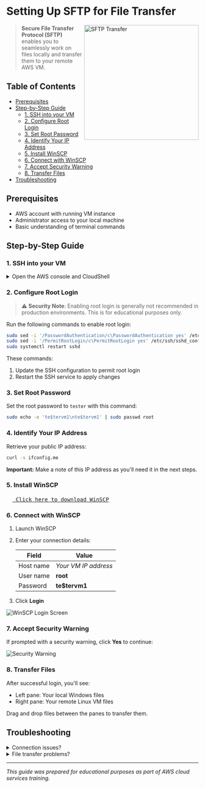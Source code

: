 # Setting Up SFTP for File Transfer

<img src="https://github.com/danielcregg/dc-labs/assets/22198586/09887dea-e316-45c1-affb-91f50c8f9f40" alt="SFTP Transfer" width="300" align="right"/>

> **Secure File Transfer Protocol (SFTP)** enables you to seamlessly work on files locally and transfer them to your remote AWS VM.

## Table of Contents
- [Prerequisites](#prerequisites)
- [Step-by-Step Guide](#step-by-step-guide)
  - [1. SSH into your VM](#1-ssh-into-your-vm)
  - [2. Configure Root Login](#2-configure-root-login)
  - [3. Set Root Password](#3-set-root-password)
  - [4. Identify Your IP Address](#4-identify-your-ip-address)
  - [5. Install WinSCP](#5-install-winscp)
  - [6. Connect with WinSCP](#6-connect-with-winscp)
  - [7. Accept Security Warning](#7-accept-security-warning)
  - [8. Transfer Files](#8-transfer-files)
- [Troubleshooting](#troubleshooting)

## Prerequisites

- AWS account with running VM instance
- Administrator access to your local machine
- Basic understanding of terminal commands

## Step-by-Step Guide

### 1. SSH into your VM

<details>
<summary>Open the AWS console and CloudShell</summary>

1. Sign in to your AWS console
2. Open CloudShell from the navigation bar
3. Run the following command:

```bash
ssh vm
```
</details>

### 2. Configure Root Login

> ⚠️ **Security Note**: Enabling root login is generally not recommended in production environments. This is for educational purposes only.

Run the following commands to enable root login:

```bash
sudo sed -i '/PasswordAuthentication/c\PasswordAuthentication yes' /etc/ssh/sshd_config
sudo sed -i '/PermitRootLogin/c\PermitRootLogin yes' /etc/ssh/sshd_config
sudo systemctl restart sshd
```

These commands:
1. Update the SSH configuration to permit root login
2. Restart the SSH service to apply changes

### 3. Set Root Password

Set the root password to `tester` with this command:

```bash
sudo echo -e 'te$tervm1\nte$tervm1' | sudo passwd root
```

### 4. Identify Your IP Address

Retrieve your public IP address:

```bash
curl -s ifconfig.me
```

**Important:** Make a note of this IP address as you'll need it in the next steps.

### 5. Install WinSCP

<kbd>[<img src="https://winscp.net/favicon.ico" width="16" height="16"/> Click here to download WinSCP](https://atlantictu-my.sharepoint.com/:u:/g/personal/daniel_cregg_atu_ie/Ef3-CXVnbR78LjDgJAQTtlgBeWnwi4EuWv8JAeo18iLGKQ?e=gUOtB7&download=1)</kbd>

### 6. Connect with WinSCP

1. Launch WinSCP
2. Enter your connection details:
   
   | Field | Value |
   |-------|-------|
   | Host name | *Your VM IP address* |
   | User name | **root** |
   | Password | **te$tervm1** |

3. Click **Login**

![WinSCP Login Screen](https://github.com/danielcregg/dc-labs/assets/22198586/3ba3fc86-e3fa-4ab0-b385-e1d317be86b4)

### 7. Accept Security Warning

If prompted with a security warning, click **Yes** to continue:

![Security Warning](https://github.com/danielcregg/dc-labs/assets/22198586/238d66b6-8354-446e-8417-1df886d05b91)

### 8. Transfer Files

After successful login, you'll see:
- Left pane: Your local Windows files
- Right pane: Your remote Linux VM files

Drag and drop files between the panes to transfer them.

## Troubleshooting

<details>
<summary>Connection issues?</summary>

If you cannot connect to your VM:
1. Verify that port 22 is open in your AWS security group settings
2. Check that your VM is running
3. Ensure you're using the correct IP address
4. Verify that your root login and password are set correctly
</details>

<details>
<summary>File transfer problems?</summary>

1. Check file permissions on your VM
2. Ensure you have sufficient disk space
3. Try reconnecting to the server
</details>

---

*This guide was prepared for educational purposes as part of AWS cloud services training.*
